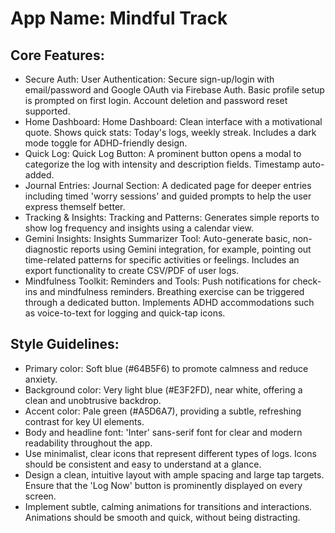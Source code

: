 # **App Name**: Mindful Track

## Core Features:

- Secure Auth: User Authentication: Secure sign-up/login with email/password and Google OAuth via Firebase Auth. Basic profile setup is prompted on first login. Account deletion and password reset supported.
- Home Dashboard: Home Dashboard: Clean interface with a motivational quote. Shows quick stats: Today's logs, weekly streak. Includes a dark mode toggle for ADHD-friendly design.
- Quick Log: Quick Log Button: A prominent button opens a modal to categorize the log with intensity and description fields. Timestamp auto-added.
- Journal Entries: Journal Section: A dedicated page for deeper entries including timed 'worry sessions' and guided prompts to help the user express themself better.
- Tracking & Insights: Tracking and Patterns: Generates simple reports to show log frequency and insights using a calendar view.
- Gemini Insights: Insights Summarizer Tool: Auto-generate basic, non-diagnostic reports using Gemini integration, for example, pointing out time-related patterns for specific activities or feelings. Includes an export functionality to create CSV/PDF of user logs.
- Mindfulness Toolkit: Reminders and Tools: Push notifications for check-ins and mindfulness reminders. Breathing exercise can be triggered through a dedicated button. Implements ADHD accommodations such as voice-to-text for logging and quick-tap icons.

## Style Guidelines:

- Primary color: Soft blue (#64B5F6) to promote calmness and reduce anxiety.
- Background color: Very light blue (#E3F2FD), near white, offering a clean and unobtrusive backdrop.
- Accent color: Pale green (#A5D6A7), providing a subtle, refreshing contrast for key UI elements.
- Body and headline font: 'Inter' sans-serif font for clear and modern readability throughout the app.
- Use minimalist, clear icons that represent different types of logs. Icons should be consistent and easy to understand at a glance.
- Design a clean, intuitive layout with ample spacing and large tap targets. Ensure that the 'Log Now' button is prominently displayed on every screen.
- Implement subtle, calming animations for transitions and interactions. Animations should be smooth and quick, without being distracting.